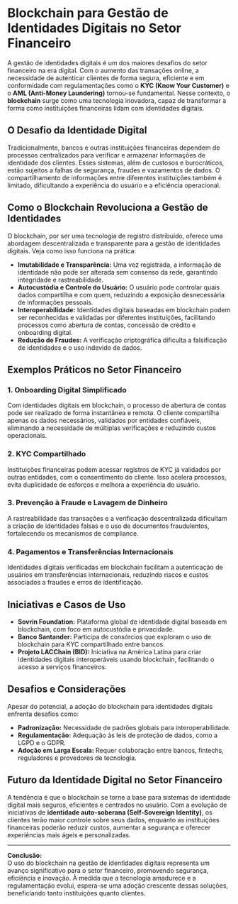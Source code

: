 # Blockchain para Gestão de Identidades Digitais no Setor Financeiro

A gestão de identidades digitais é um dos maiores desafios do setor financeiro na era digital. Com o aumento das transações online, a necessidade de autenticar clientes de forma segura, eficiente e em conformidade com regulamentações como o **KYC (Know Your Customer)** e o **AML (Anti-Money Laundering)** tornou-se fundamental. Nesse contexto, o **blockchain** surge como uma tecnologia inovadora, capaz de transformar a forma como instituições financeiras lidam com identidades digitais.

## O Desafio da Identidade Digital

Tradicionalmente, bancos e outras instituições financeiras dependem de processos centralizados para verificar e armazenar informações de identidade dos clientes. Esses sistemas, além de custosos e burocráticos, estão sujeitos a falhas de segurança, fraudes e vazamentos de dados. O compartilhamento de informações entre diferentes instituições também é limitado, dificultando a experiência do usuário e a eficiência operacional.

## Como o Blockchain Revoluciona a Gestão de Identidades

O blockchain, por ser uma tecnologia de registro distribuído, oferece uma abordagem descentralizada e transparente para a gestão de identidades digitais. Veja como isso funciona na prática:

- **Imutabilidade e Transparência:** Uma vez registrada, a informação de identidade não pode ser alterada sem consenso da rede, garantindo integridade e rastreabilidade.
- **Autocustódia e Controle do Usuário:** O usuário pode controlar quais dados compartilha e com quem, reduzindo a exposição desnecessária de informações pessoais.
- **Interoperabilidade:** Identidades digitais baseadas em blockchain podem ser reconhecidas e validadas por diferentes instituições, facilitando processos como abertura de contas, concessão de crédito e onboarding digital.
- **Redução de Fraudes:** A verificação criptográfica dificulta a falsificação de identidades e o uso indevido de dados.

## Exemplos Práticos no Setor Financeiro

### 1. **Onboarding Digital Simplificado**

Com identidades digitais em blockchain, o processo de abertura de contas pode ser realizado de forma instantânea e remota. O cliente compartilha apenas os dados necessários, validados por entidades confiáveis, eliminando a necessidade de múltiplas verificações e reduzindo custos operacionais.

### 2. **KYC Compartilhado**

Instituições financeiras podem acessar registros de KYC já validados por outras entidades, com o consentimento do cliente. Isso acelera processos, evita duplicidade de esforços e melhora a experiência do usuário.

### 3. **Prevenção à Fraude e Lavagem de Dinheiro**

A rastreabilidade das transações e a verificação descentralizada dificultam a criação de identidades falsas e o uso de documentos fraudulentos, fortalecendo os mecanismos de compliance.

### 4. **Pagamentos e Transferências Internacionais**

Identidades digitais verificadas em blockchain facilitam a autenticação de usuários em transferências internacionais, reduzindo riscos e custos associados a fraudes e erros de identificação.

## Iniciativas e Casos de Uso

- **Sovrin Foundation:** Plataforma global de identidade digital baseada em blockchain, com foco em autocustódia e privacidade.
- **Banco Santander:** Participa de consórcios que exploram o uso de blockchain para KYC compartilhado entre bancos.
- **Projeto LACChain (BID):** Iniciativa na América Latina para criar identidades digitais interoperáveis usando blockchain, facilitando o acesso a serviços financeiros.

## Desafios e Considerações

Apesar do potencial, a adoção do blockchain para identidades digitais enfrenta desafios como:

- **Padronização:** Necessidade de padrões globais para interoperabilidade.
- **Regulamentação:** Adequação às leis de proteção de dados, como a LGPD e o GDPR.
- **Adoção em Larga Escala:** Requer colaboração entre bancos, fintechs, reguladores e provedores de tecnologia.

## Futuro da Identidade Digital no Setor Financeiro

A tendência é que o blockchain se torne a base para sistemas de identidade digital mais seguros, eficientes e centrados no usuário. Com a evolução de iniciativas de **identidade auto-soberana (Self-Sovereign Identity)**, os clientes terão maior controle sobre seus dados, enquanto as instituições financeiras poderão reduzir custos, aumentar a segurança e oferecer experiências mais ágeis e personalizadas.

---

**Conclusão:**  
O uso do blockchain na gestão de identidades digitais representa um avanço significativo para o setor financeiro, promovendo segurança, eficiência e inovação. À medida que a tecnologia amadurece e a regulamentação evolui, espera-se uma adoção crescente dessas soluções, beneficiando tanto instituições quanto clientes.